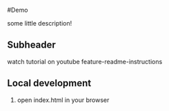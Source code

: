 #Demo


some little description!

## Subheader

watch tutorial on youtube
feature-readme-instructions

## Local development 

1. open index.html in your browser
